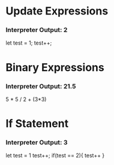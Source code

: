 # Update Expressions
### Interpreter Output: 2

let test = 1;
test++;

# Binary Expressions
### Interpreter Output: 21.5
5 * 5 / 2 + (3*3)

# If Statement
### Interpreter Output: 3

let test = 1
test++;
if(test == 2){
  test++
}